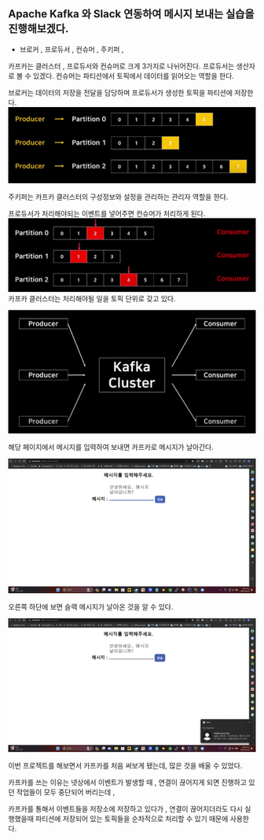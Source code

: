 ## Apache Kafka 와 Slack 연동하여 메시지 보내는 실습을 진행해보겠다.

* 브로커 , 프로듀서 , 컨슈머 , 주키퍼 , 

카프카는 클러스터 , 프로듀서와 컨슈머로 크게 3가지로 나뉘어진다. 
프로듀서는 생산자로 볼 수 있겠다. 
컨슈머는 파티션에서 토픽에서 데이터를 읽어오는 역할을 한다. 

브로커는 데이터의 저장을 전달을 담당하며 
프로듀서가 생성한 토픽을 파티션에 저장한다. 
![img_3.png](img_3.png)

주키퍼는 카프카 클러스터의 구성정보와 설정을 관리하는 관리자 역할을 한다.


프로듀서가 처리해야되는 이벤트를 넣어주면 컨슈머가 처리하게 된다.
![img_4.png](img_4.png)
카프카 클러스터는 처리해야될 일을 토픽 단위로 갖고 있다.

![img_2.png](img_2.png)



해당 페이지에서 메시지를 입력하여 보내면 카프카로 메시지가 날아간다.

![img.png](img.png)

오른쪽 하단에 보면 슬랙 메시지가 날아온 것을 알 수 있다.

![img_1.png](img_1.png)

이번 프로젝트를 해보면서 카프카를 처음 써보게 됐는데, 
많은 것을 배울 수 있었다. 

카프카를 쓰는 이유는 넷상에서 이벤트가 발생할 때 , 연결이 끊어지게 되면 
진행하고 있던 작업들이 모두 중단되어 버리는데 , 

카프카를 통해서 이벤트들을 저장소에 저장하고 있다가 , 연결이 끊어지더라도
다시 실행했을때 파티션에 저장되어 있는 토픽들을 순차적으로 처리할 수 있기 때문에 
사용한다. 